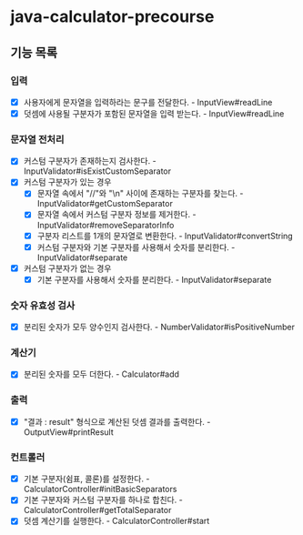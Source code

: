 # java-calculator-precourse

## 기능 목록

### 입력
- [X] 사용자에게 문자열을 입력하라는 문구를 전달한다. - InputView#readLine
- [X] 덧셈에 사용될 구분자가 포함된 문자열을 입력 받는다. - InputView#readLine

### 문자열 전처리
- [X] 커스텀 구분자가 존재하는지 검사한다. - InputValidator#isExistCustomSeparator
- [X] 커스텀 구분자가 있는 경우
  - [X] 문자열 속에서 "//"와 "\n" 사이에 존재하는 구분자를 찾는다. - InputValidator#getCustomSeparator
  - [X] 문자열 속에서 커스텀 구분자 정보를 제거한다. - InputValidator#removeSeparatorInfo
  - [X] 구분자 리스트를 1개의 문자열로 변환한다. - InputValidator#convertString
  - [X] 커스텀 구분자와 기본 구분자를 사용해서 숫자를 분리한다. - InputValidator#separate
- [X] 커스텀 구분자가 없는 경우
  - [X] 기본 구분자를 사용해서 숫자를 분리한다. - InputValidator#separate

### 숫자 유효성 검사
- [X] 분리된 숫자가 모두 양수인지 검사한다. - NumberValidator#isPositiveNumber

### 계산기
- [X] 분리된 숫자를 모두 더한다. - Calculator#add

### 출력
- [X] "결과 : result" 형식으로 계산된 덧셈 결과를 출력한다. - OutputView#printResult

### 컨트롤러
- [X] 기본 구분자(쉼표, 콜론)를 설정한다. - CalculatorController#initBasicSeparators
- [X] 기본 구분자와 커스텀 구분자를 하나로 합친다. - CalculatorController#getTotalSeparator
- [X] 덧셈 계산기를 실행한다. - CalculatorController#start